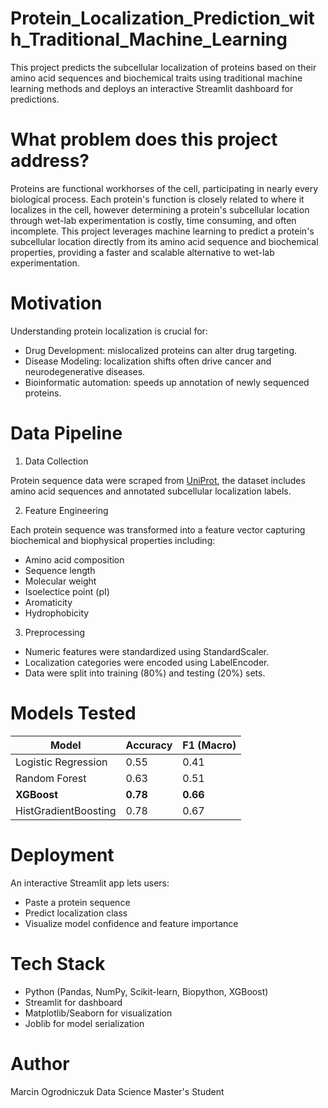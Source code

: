 # Protein_Localization_Prediction_with_Traditional_Machine_Learning
This project predicts the subcellular localization of proteins based on their amino acid sequences and biochemical traits using traditional machine learning methods and deploys an interactive Streamlit dashboard for predictions. 


# What problem does this project address?
Proteins are functional workhorses of the cell, participating in nearly every biological process. Each protein's function is closely related to where it localizes in the cell, however determining a protein's subcellular location through wet-lab experimentation is costly, time consuming, and often incomplete. This project leverages machine learning to predict a protein's subcellular location directly from its amino acid sequence and biochemical properties, providing a faster and scalable alternative to wet-lab experimentation. 

# Motivation 
Understanding protein localization is crucial for:
- Drug Development: mislocalized proteins can alter drug targeting.
- Disease Modeling: localization shifts often drive cancer and neurodegenerative diseases.
- Bioinformatic automation: speeds up annotation of newly sequenced proteins.

# Data Pipeline
1. Data Collection 

Protein sequence data were scraped from [UniProt](https://www.uniprot.org/uniprotkb?facets=reviewed%3Atrue&query=*), the dataset includes amino acid sequences and annotated subcellular localization labels.

2. Feature Engineering

Each protein sequence was transformed into a feature vector capturing biochemical and biophysical properties including:
- Amino acid composition
- Sequence length
- Molecular weight
- Isoelectice point (pI)
- Aromaticity
- Hydrophobicity

3. Preprocessing
- Numeric features were standardized using StandardScaler.
- Localization categories were encoded using LabelEncoder.
- Data were split into training (80%) and testing (20%) sets.

# Models Tested 
| Model                | Accuracy | F1 (Macro) |
| -------------------- | -------- | ---------- |
| Logistic Regression  | 0.55     | 0.41       |
| Random Forest        | 0.63     | 0.51       |
| **XGBoost**          | **0.78** | **0.66**   |
| HistGradientBoosting | 0.78     | 0.67       |


# Deployment 

An interactive Streamlit app lets users:
- Paste a protein sequence
- Predict localization class
- Visualize model confidence and feature importance

# Tech Stack 
- Python (Pandas, NumPy, Scikit-learn, Biopython, XGBoost)
- Streamlit for dashboard
- Matplotlib/Seaborn for visualization 
- Joblib for model serialization

# Author 
Marcin Ogrodniczuk
Data Science Master's Student 

